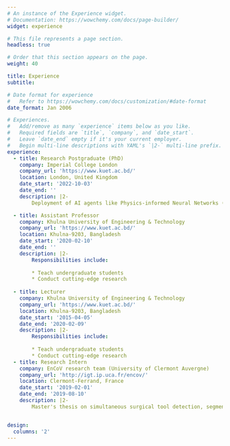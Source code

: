 ```yaml
---
# An instance of the Experience widget.
# Documentation: https://wowchemy.com/docs/page-builder/
widget: experience

# This file represents a page section.
headless: true

# Order that this section appears on the page.
weight: 40

title: Experience
subtitle:

# Date format for experience
#   Refer to https://wowchemy.com/docs/customization/#date-format
date_format: Jan 2006

# Experiences.
#   Add/remove as many `experience` items below as you like.
#   Required fields are `title`, `company`, and `date_start`.
#   Leave `date_end` empty if it's your current employer.
#   Begin multi-line descriptions with YAML's `|2-` multi-line prefix.
experience:
  - title: Research Postgraduate (PhD)
    company: Imperial College London
    company_url: 'https://www.kuet.ac.bd/'
    location: London, United Kingdom 
    date_start: '2022-10-03'
    date_end: ''
    description: |2-
		Deployment of AI agents like Physics-informed Neural Networks (PINNs) in the field of medical image computing. 

  - title: Assistant Professor
    company: Khulna University of Engineering & Technology
    company_url: 'https://www.kuet.ac.bd/'
    location: Khulna-9203, Bangladesh
    date_start: '2020-02-10'
    date_end: ''
    description: |2-
        Responsibilities include:
        
        * Teach undergraduate students
        * Conduct cutting-edge research
        
  - title: Lecturer
    company: Khulna University of Engineering & Technology
    company_url: 'https://www.kuet.ac.bd/'
    location: Khulna-9203, Bangladesh
    date_start: '2015-04-05'
    date_end: '2020-02-09'
    description: |2-
        Responsibilities include:
        
        * Teach undergraduate students
        * Conduct cutting-edge research
  - title: Research Intern
    company: EnCoV research team (University of Clermont Auvergne)
    company_url: 'http://igt.ip.uca.fr/encov/'
    location: Clermont-Ferrand, France
    date_start: '2019-02-01'
    date_end: '2019-08-10'
    description: |2-        
        Master's thesis on simultaneous surgical tool detection, segmentation, and 3D tool's pose estimation employing AI and algebraic geometry. 


design:
  columns: '2'
---
```

